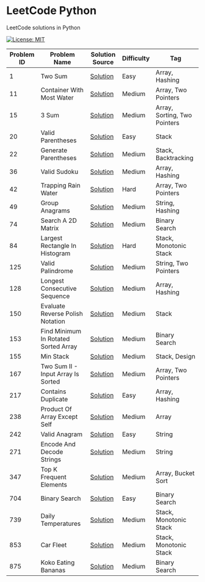 # LeetCode Python

LeetCode solutions in Python

[![License: MIT](https://img.shields.io/badge/License-MIT-yellow.svg)](https://github.com/anirudhology/leetcode-python/blob/main/LICENSE)

| Problem ID | Problem Name                         | Solution Source                                                            | Difficulty | Tag                          |
|------------|--------------------------------------|----------------------------------------------------------------------------|------------|------------------------------|
| 1          | Two Sum                              | [Solution](problems/array/two_sum.py)                                      | Easy       | Array, Hashing               |
| 11         | Container With Most Water            | [Solution](problems/array/container_with_most_water.py)                    | Medium     | Array, Two Pointers          |
| 15         | 3 Sum                                | [Solution](problems/array/three_sum.py)                                    | Medium     | Array, Sorting, Two Pointers |
| 20         | Valid Parentheses                    | [Solution](problems/stack/valid_parentheses.py)                            | Easy       | Stack                        |
| 22         | Generate Parentheses                 | [Solution](problems/stack/generate_parentheses.py)                         | Medium     | Stack, Backtracking          |
| 36         | Valid Sudoku                         | [Solution](problems/array/valid_sudoku.py)                                 | Medium     | Array, Hashing               |
| 42         | Trapping Rain Water                  | [Solution](problems/array/trapping_rain_water.py)                          | Hard       | Array, Two Pointers          |
| 49         | Group Anagrams                       | [Solution](problems/string/group_anagrams.py)                              | Medium     | String, Hashing              |
| 74         | Search A 2D Matrix                   | [Solution](problems/binary_search/search_a_2d_matrix.py)                   | Medium     | Binary Search                |
| 84         | Largest Rectangle In Histogram       | [Solution](problems/stack/largest_rectangle_in_histogram.py)               | Hard       | Stack, Monotonic Stack       |
| 125        | Valid Palindrome                     | [Solution](problems/string/valid_palindrome.py)                            | Medium     | String, Two Pointers         |
| 128        | Longest Consecutive Sequence         | [Solution](problems/array/longest_consecutive_sequence.py)                 | Medium     | Array, Hashing               |
| 150        | Evaluate Reverse Polish Notation     | [Solution](problems/stack/evaluate_reverse_polish_notation.py)             | Medium     | Stack                        |
| 153        | Find Minimum In Rotated Sorted Array | [Solution](problems/binary_search/find_minimum_in_rotated_sorted_array.py) | Medium     | Binary Search                |
| 155        | Min Stack                            | [Solution](problems/stack/min_stack.py)                                    | Medium     | Stack, Design                |
| 167        | Two Sum II - Input Array Is Sorted   | [Solution](problems/array/two_sum_ii_input_array_is_sorted.py)             | Medium     | Array, Two Pointers          |
| 217        | Contains Duplicate                   | [Solution](problems/array/contains_duplicate.py)                           | Easy       | Array, Hashing               |
| 238        | Product Of Array Except Self         | [Solution](problems/array/product_of_array_except_self.py)                 | Medium     | Array                        |
| 242        | Valid Anagram                        | [Solution](problems/string/valid_anagram.py)                               | Easy       | String                       |
| 271        | Encode And Decode Strings            | [Solution](problems/string/encode_and_decode_strings.py)                   | Medium     | String                       |
| 347        | Top K Frequent Elements              | [Solution](problems/array/top_k_frequent_elements.py)                      | Medium     | Array, Bucket Sort           |
| 704        | Binary Search                        | [Solution](problems/binary_search/binary_search.py)                        | Easy       | Binary Search                |
| 739        | Daily Temperatures                   | [Solution](problems/stack/daily_temperatures.py)                           | Medium     | Stack, Monotonic Stack       |
| 853        | Car Fleet                            | [Solution](problems/stack/car_fleet.py)                                    | Medium     | Stack, Monotonic Stack       |
| 875        | Koko Eating Bananas                  | [Solution](problems/binary_search/koko_eating_bananas.py)                  | Medium     | Binary Search                |